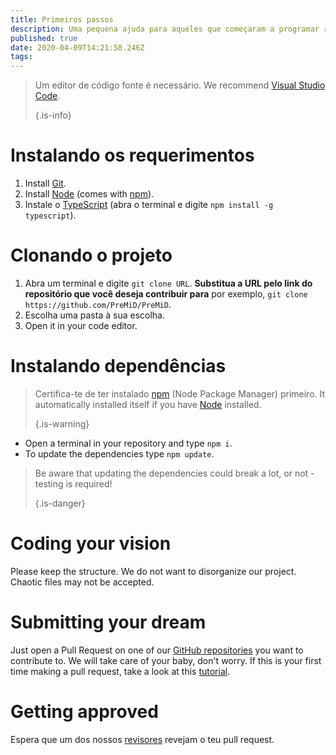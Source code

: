 ```yaml
---
title: Primeiros passos
description: Uma pequena ajuda para aqueles que começaram a programar recentemente
published: true
date: 2020-04-09T14:21:58.246Z
tags:
---
```


> Um editor de código fonte é necessário. We recommend [Visual Studio Code](https://code.visualstudio.com/). 
> 
> {.is-info}

# Instalando os requerimentos
1. Install [Git](https://git-scm.com/).
2. Install [Node](https://nodejs.org/en/) (comes with [npm](https://www.npmjs.com/)).
3. Instale o [TypeScript](https://www.typescriptlang.org/index.html#download-links) (abra o terminal e digite `npm install -g typescript`).

# Clonando o projeto
1. Abra um terminal e digite `git clone URL`. **Substitua a URL pelo link do repositório que você deseja contribuir para** por exemplo, `git clone https://github.com/PreMiD/PreMiD`.
2. Escolha uma pasta à sua escolha.
3. Open it in your code editor.

# Instalando dependências
> Certifica-te de ter instalado [npm](https://www.npmjs.com/) (Node Package Manager) primeiro. It automatically installed itself if you have [Node](https://nodejs.org/en/) installed. 
> 
> {.is-warning}

- Open a terminal in your repository and type `npm i`.
- To update the dependencies type `npm update`.

> Be aware that updating the dependencies could break a lot, or not - testing is required! 
> 
> {.is-danger}

# Coding your vision
Please keep the structure. We do not want to disorganize our project. Chaotic files may not be accepted.

# Submitting your dream
Just open a Pull Request on one of our [GitHub repositories](https://github.com/PreMiD/) you want to contribute to. We will take care of your baby, don't worry. If this is your first time making a pull request, take a look at this [tutorial](https://help.github.com/en/articles/creating-a-pull-request).

# Getting approved
Espera que um dos nossos [revisores](https://docs.premid.app/en/dev/presence/guidelines#presence-reviewers) revejam o teu pull request.
